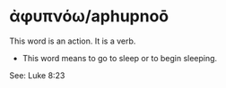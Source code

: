 # ἀφυπνόω/aphupnoō 
This word is an action. It is a verb. 

* This word means to go to sleep or to begin sleeping.

See: Luke 8:23
